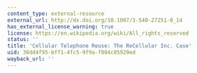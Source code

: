 ```yaml
---
content_type: external-resource
external_url: http://dx.doi.org/10.1007/3-540-27251-8_14
has_external_license_warning: true
license: https://en.wikipedia.org/wiki/All_rights_reserved
status: ''
title: 'Cellular Telephone Reuse: The ReCellular Inc. Case'
uid: 36dd4f95-bff1-4fc5-9f9a-f004c05929ed
wayback_url: ''
---
```

